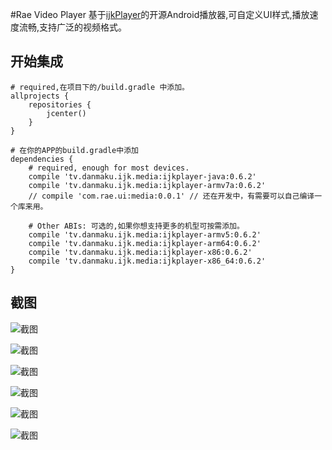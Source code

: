 #Rae Video Player
基于[ijkPlayer](https://github.com/Bilibili/ijkplayer)的开源Android播放器,可自定义UI样式,播放速度流畅,支持广泛的视频格式。


## 开始集成
```
# required,在项目下的/build.gradle 中添加。
allprojects {
    repositories {
        jcenter()
    }
}

# 在你的APP的build.gradle中添加
dependencies {
    # required, enough for most devices.
    compile 'tv.danmaku.ijk.media:ijkplayer-java:0.6.2'
    compile 'tv.danmaku.ijk.media:ijkplayer-armv7a:0.6.2'
    // compile 'com.rae.ui:media:0.0.1' // 还在开发中，有需要可以自己编译一个库来用。
    
    # Other ABIs: 可选的,如果你想支持更多的机型可按需添加。
    compile 'tv.danmaku.ijk.media:ijkplayer-armv5:0.6.2'
    compile 'tv.danmaku.ijk.media:ijkplayer-arm64:0.6.2'
    compile 'tv.danmaku.ijk.media:ijkplayer-x86:0.6.2'
    compile 'tv.danmaku.ijk.media:ijkplayer-x86_64:0.6.2'
}
```

## 截图
![截图](http://dev.timeplay.cn/reavideo/screenshots/raevideo1.jpg?imageView2/2/h/720)

![截图](http://dev.timeplay.cn/reavideo/screenshots/raevideo2.jpg?imageView2/2/h/720)

![截图](http://dev.timeplay.cn/reavideo/screenshots/raevideo3.jpg?imageView2/2/h/720)

![截图](http://dev.timeplay.cn/reavideo/screenshots/raevideo4.jpg?imageView2/2/h/720)

![截图](http://dev.timeplay.cn/reavideo/screenshots/raevideo5.jpg?imageView2/2/h/720)

![截图](http://dev.timeplay.cn/reavideo/screenshots/raevideo6.jpg?imageView2/2/h/720)
